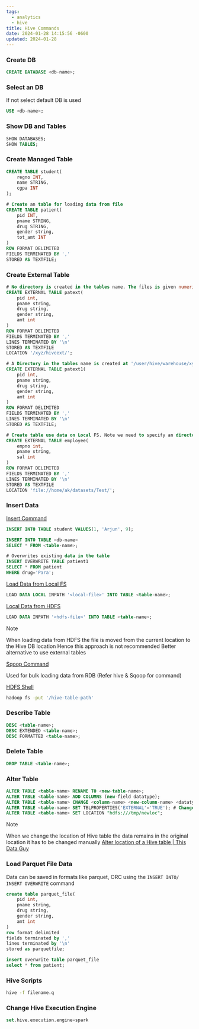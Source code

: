 ```yaml
---
tags:
  - analytics
  - hive
title: Hive Commands
date: 2024-01-28 14:15:56 -0600
updated: 2024-01-28
---
```


### Create DB

````sql
CREATE DATABASE <db-name>;
````

### Select an DB

If not select default DB is used

````sql
USE <db-name>; 
````

### Show DB and Tables

````sql
SHOW DATABASES;
SHOW TABLES;
````

### Create Managed Table

````sql
CREATE TABLE student(
	regno INT, 
	name STRING,
	cgpa INT
);

# Create an table for loading data from file
CREATE TABLE patient(
	pid INT,
	pname STRING,
	drug STRING,
	gender string,
	tot_amt INT
)
ROW FORMAT DELIMITED
FIELDS TERMINATED BY ','
STORED AS TEXTFILE;
````

### Create External Table

````sql
# No directory is created in the tables name. The files is given numeric names '00000_0'
CREATE EXTERNAL TABLE patext(
	pid int,
	pname string,
	drug string,
	gender string,
	amt int
)
ROW FORMAT DELIMITED
FIELDS TERMINATED BY ','
LINES TERMINATED BY '\n'
STORED AS TEXTFILE
LOCATION '/xyz/hiveext/';

# A Directory in the tables name is created at '/user/hive/warehouse/xyz.db/'
CREATE EXTERNAL TABLE patext1(
	pid int,
	pname string,
	drug string,
	gender string,
	amt int
)
ROW FORMAT DELIMITED
FIELDS TERMINATED BY ','
LINES TERMINATED BY '\n'
STORED AS TEXTFILE;

# Create table use data on Local FS. Note we need to specify an directory not an file
CREATE EXTERNAL TABLE employee(
	empno int,
	pname string,
	sal int
)
ROW FORMAT DELIMITED
FIELDS TERMINATED BY ','
LINES TERMINATED BY '\n'
STORED AS TEXTFILE
LOCATION 'file://home/ak/datasets/Test/';
````

### Insert Data

<u>Insert Command</u>

````sql
INSERT INTO TABLE student VALUES(1, 'Arjun', 9);

INSERT INTO TABLE <db-name>
SELECT * FROM <table-name>;

# Overwrites existing data in the table
INSERT OVERWRITE TABLE patient1
SELECT * FROM patient
WHERE drug='Para'; 
````

<u>Load Data from Local FS</u>

````sql
LOAD DATA LOCAL INPATH '<local-file>' INTO TABLE <table-name>;
````

<u>Local Data from HDFS</u>

````sql
LOAD DATA INPATH '<hdfs-file>' INTO TABLE <table-name>;
````

 > [!NOTE]
 > When loading data from HDFS the file is moved from the current location to the Hive DB location
 > Hence this approach is not recommended
 > Better alternative to use external tables

<u>Sqoop Command</u>
  
Used for bulk loading data from RDB (Refer hive & Sqoop for command)

<u>HDFS Shell</u>

````bash
hadoop fs -put '/hive-table-path'
````

### Describe Table

````sql
DESC <table-name>;
DESC EXTENDED <table-name>;
DESC FORMATTED <table-name>;
````

### Delete Table

````sql
DROP TABLE <table-name>;
````

### Alter Table

````sql
ALTER TABLE <table-name> RENAME TO <new-table-name>;
ALTER TABLE <table-name> ADD COLUMNS (new-field datatype);
ALTER TABLE <table-name> CHANGE <column-name> <new-column-name> <datatype>;
ALTER TABLE <table-name> SET TBLPROPERTIES('EXTERNAL'='TRUE'); # Change managed table to external table
ALTER TABLE <table-name> SET LOCATION "hdfs:///tmp/newloc";
````

 > [!NOTE]
 > When we change the location of Hive table the data remains in the original location it has to be changed manually
 > [Alter location of a Hive table | This Data Guy](https://thisdataguy.com/2018/04/17/alter-location-of-a-hive-table/)

### Load Parquet File Data

Data can be saved in formats like parquet, ORC using the `INSERT INTO/ INSERT OVERWRITE` command

````sql
create table parquet_file(
	pid int,
	pname string,
	drug string,
	gender string,
	amt int
)
row format delimited 
fields terminated by ',' 
lines terminated by '\n'
stored as parquetfile;

insert overwrite table parquet_file 
select * from patient;
````

### Hive Scripts

````bash
hive -f filename.q 
````

### Change Hive Execution Engine

````sql
set.hive.execution.engine=spark 
````
